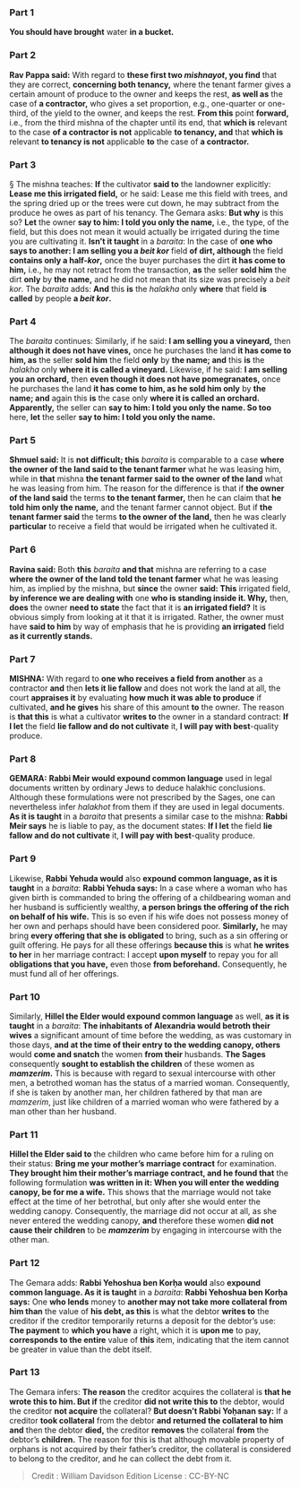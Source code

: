 
### Part 1
<b>You should have brought</b> water <b>in a bucket.</b>

### Part 2
<b>Rav Pappa said:</b> With regard to <b>these first two <i>mishnayot</i>, you find</b> that they are correct, <b>concerning both tenancy,</b> where the tenant farmer gives a certain amount of produce to the owner and keeps the rest, <b>as well as</b> the case of <b>a contractor,</b> who gives a set proportion, e.g., one-quarter or one-third, of the yield to the owner, and keeps the rest. <b>From this</b> point <b>forward,</b> i.e., from the third mishna of the chapter until its end, that <b>which is</b> relevant to the case <b>of a contractor is not</b> applicable <b>to tenancy, and</b> that <b>which is</b> relevant <b>to tenancy is not</b> applicable <b>to</b> the case of <b>a contractor.</b>

### Part 3
§ The mishna teaches: <b>If</b> the cultivator <b>said to</b> the landowner explicitly: <b>Lease me this irrigated field,</b> or he said: Lease me this field with trees, and the spring dried up or the trees were cut down, he may subtract from the produce he owes as part of his tenancy. The Gemara asks: <b>But why</b> is this so? <b>Let</b> the owner <b>say to him: I told you only the name,</b> i.e., the type, of the field, but this does not mean it would actually be irrigated during the time you are cultivating it. <b>Isn’t it taught</b> in a <i>baraita</i>: In the case of <b>one who says to another: I am selling you a <i>beit kor</i></b> field <b>of dirt, although</b> the field <b>contains only a half-<i>kor</i>,</b> once the buyer purchases the dirt <b>it has come to him,</b> i.e., he may not retract from the transaction, <b>as</b> the seller <b>sold him</b> the dirt <b>only</b> by <b>the name,</b> and he did not mean that its size was precisely a <i>beit kor</i>. The <i>baraita</i> adds: <b>And</b> this <b>is</b> the <i>halakha</i> only <b>where</b> that field <b>is called</b> by people <b>a <i>beit kor</i>.</b>

### Part 4
The <i>baraita</i> continues: Similarly, if he said: <b>I am selling you a vineyard,</b> then <b>although it does not have vines,</b> once he purchases the land <b>it has come to him, as</b> the seller <b>sold him</b> the field <b>only</b> by <b>the name; and</b> this <b>is</b> the <i>halakha</i> only <b>where it is called a vineyard.</b> Likewise, if he said: <b>I am selling you an orchard,</b> then <b>even though it does not have pomegranates,</b> once he purchases the land <b>it has come to him, as he sold him only</b> by <b>the name; and</b> again this <b>is</b> the case only <b>where it is called an orchard. Apparently,</b> the seller can <b>say to him: I told you only the name. So too</b> here, <b>let</b> the seller <b>say to him: I told you only the name.</b>

### Part 5
<b>Shmuel said:</b> It is <b>not difficult; this</b> <i>baraita</i> is comparable to a case <b>where the owner of the land said to the tenant farmer</b> what he was leasing him, while in <b>that</b> mishna <b>the tenant farmer said to the owner of the land</b> what he was leasing from him. The reason for the difference is that if <b>the owner of the land said</b> the terms <b>to the tenant farmer,</b> then he can claim that <b>he told him only the name,</b> and the tenant farmer cannot object. But if <b>the tenant farmer said</b> the terms <b>to the owner of the land,</b> then he was clearly <b>particular</b> to receive a field that would be irrigated when he cultivated it.

### Part 6
<b>Ravina said:</b> Both <b>this</b> <i>baraita</i> <b>and that</b> mishna are referring to a case <b>where the owner of the land told the tenant farmer</b> what he was leasing him, as implied by the mishna, but <b>since</b> the owner <b>said: This</b> irrigated field, <b>by inference we are dealing with</b> one <b>who is standing inside it. Why,</b> then, <b>does</b> the owner <b>need to state</b> the fact that it is <b>an irrigated field?</b> It is obvious simply from looking at it that it is irrigated. Rather, the owner must have <b>said to him</b> by way of emphasis that he is providing <b>an irrigated</b> field <b>as it currently stands.</b>

### Part 7
<strong>MISHNA:</strong> With regard to <b>one who receives a field from another</b> as a contractor <b>and</b> then <b>lets it lie fallow</b> and does not work the land at all, the court <b>appraises it</b> by evaluating <b>how much it was able to produce</b> if cultivated, <b>and he gives</b> his share of this amount <b>to</b> the owner. The reason is <b>that this</b> is what a cultivator <b>writes to</b> the owner in a standard contract: <b>If I let</b> the field <b>lie fallow and do not cultivate</b> it, <b>I will pay with best</b>-quality produce.

### Part 8
<strong>GEMARA:</strong> <b>Rabbi Meir would expound common language</b> used in legal documents written by ordinary Jews to deduce halakhic conclusions. Although these formulations were not prescribed by the Sages, one can nevertheless infer <i>halakhot</i> from them if they are used in legal documents. <b>As it is taught</b> in a <i>baraita</i> that presents a similar case to the mishna: <b>Rabbi Meir says</b> he is liable to pay, as the document states: <b>If I let</b> the field <b>lie fallow and do not cultivate</b> it, <b>I will pay with best</b>-quality produce.

### Part 9
Likewise, <b>Rabbi Yehuda would</b> also <b>expound common language, as it is taught</b> in a <i>baraita</i>: <b>Rabbi Yehuda says:</b> In a case where a woman who has given birth is commanded to bring the offering of a childbearing woman and her husband is sufficiently wealthy, <b>a person brings the offering of the rich on behalf of his wife.</b> This is so even if his wife does not possess money of her own and perhaps should have been considered poor. <b>Similarly,</b> he may bring <b>every offering that she is obligated</b> to bring, such as a sin offering or guilt offering. He pays for all these offerings <b>because this</b> is what <b>he writes to her</b> in her marriage contract: I accept <b>upon myself</b> to repay you for all <b>obligations that you have,</b> even those <b>from beforehand.</b> Consequently, he must fund all of her offerings.

### Part 10
Similarly, <b>Hillel the Elder would expound common language</b> as well, <b>as it is taught</b> in a <i>baraita</i>: <b>The inhabitants of Alexandria would betroth their wives</b> a significant amount of time before the wedding, as was customary in those days, <b>and at the time of their entry to the wedding canopy, others</b> would <b>come and snatch</b> the women <b>from their</b> husbands. <b>The Sages</b> consequently <b>sought to establish the children</b> of these women as <b><i>mamzerim</i>.</b> This is because with regard to sexual intercourse with other men, a betrothed woman has the status of a married woman. Consequently, if she is taken by another man, her children fathered by that man are <i>mamzerim</i>, just like children of a married woman who were fathered by a man other than her husband.

### Part 11
<b>Hillel the Elder said to</b> the children who came before him for a ruling on their status: <b>Bring me your mother’s marriage contract</b> for examination. <b>They brought him their mother’s marriage contract, and he found that</b> the following formulation <b>was written in it: When you will enter the wedding canopy, be for me a wife.</b> This shows that the marriage would not take effect at the time of her betrothal, but only after she would enter the wedding canopy. Consequently, the marriage did not occur at all, as she never entered the wedding canopy, <b>and</b> therefore these women <b>did not cause their children</b> to be <b><i>mamzerim</i></b> by engaging in intercourse with the other man.

### Part 12
The Gemara adds: <b>Rabbi Yehoshua ben Korḥa would</b> also <b>expound common language. As it is taught</b> in a <i>baraita</i>: <b>Rabbi Yehoshua ben Korḥa says:</b> One <b>who lends</b> money to <b>another may not take more collateral from him than</b> the value of <b>his debt, as this</b> is what the debtor <b>writes to</b> the creditor if the creditor temporarily returns a deposit for the debtor’s use: <b>The payment</b> to <b>which you have</b> a right, which it is <b>upon me</b> to pay, <b>corresponds to the entire</b> value of <b>this</b> item, indicating that the item cannot be greater in value than the debt itself.

### Part 13
The Gemara infers: <b>The reason</b> the creditor acquires the collateral is <b>that he wrote this to him. But if</b> the creditor <b>did not write this to</b> the debtor, would the creditor <b>not acquire</b> the collateral? <b>But doesn’t Rabbi Yoḥanan say:</b> If a creditor <b>took collateral</b> from the debtor <b>and returned the collateral to him and</b> then the debtor <b>died,</b> the creditor <b>removes</b> the collateral <b>from</b> the debtor’s <b>children.</b> The reason for this is that although movable property of orphans is not acquired by their father’s creditor, the collateral is considered to belong to the creditor, and he can collect the debt from it.

>Credit : William Davidson Edition
>License : CC-BY-NC
